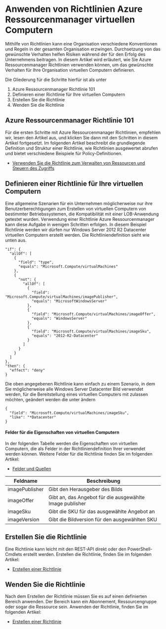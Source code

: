 <properties
    pageTitle="Anwenden von Richtlinien Azure Ressourcenmanager virtuellen Computern | Microsoft Azure"
    description="Anwenden eine Richtlinie zu einer Azure Ressourcenmanager Windows virtuellen Computern"
    services="virtual-machines-windows"
    documentationCenter=""
    authors="singhkays"
    manager="timlt"
    editor=""
    tags="azure-resource-manager"/>

<tags
    ms.service="virtual-machines-windows"
    ms.workload="infrastructure-services"
    ms.tgt_pltfrm="vm-windows"
    ms.devlang="na"
    ms.topic="article"
    ms.date="04/13/2016"
    ms.author="singhkay"/>

# <a name="apply-policies-to-azure-resource-manager-virtual-machines"></a>Anwenden von Richtlinien Azure Ressourcenmanager virtuellen Computern

Mithilfe von Richtlinien kann eine Organisation verschiedene Konventionen und Regeln in der gesamten Organisation erzwingen. Durchsetzung von das gewünschte Verhalten helfen Risiken während der für den Erfolg des Unternehmens beitragen. In diesem Artikel wird erläutert, wie Sie Azure Ressourcenmanager Richtlinien verwenden können, um das gewünschte Verhalten für Ihre Organisation virtuellen Computern definieren.

Die Gliederung für die Schritte hierfür ist als unter

1. Azure Ressourcenmanager Richtlinie 101
2. Definieren einer Richtlinie für Ihre virtuellen Computern
3. Erstellen Sie die Richtlinie
4. Wenden Sie die Richtlinie

## <a name="azure-resource-manager-policy-101"></a>Azure Ressourcenmanager Richtlinie 101

Für die ersten Schritte mit Azure Ressourcenmanager Richtlinien, empfehlen wir, lesen den Artikel aus, und klicken Sie dann mit den Schritten in diesem Artikel fortgesetzt. Im folgenden Artikel beschreibt die grundlegende Definition und Struktur einer Richtlinie, wie Richtlinien ausgewertet abrufen und bietet verschiedene Beispiele für Policy-Definitionen.

* [Verwenden Sie die Richtlinie zum Verwalten von Ressourcen und Steuern des Zugriffs](../resource-manager-policy.md)

## <a name="define-a-policy-for-your-virtual-machine"></a>Definieren einer Richtlinie für Ihre virtuellen Computern

Eine allgemeine Szenarien für ein Unternehmen möglicherweise nur ihre Benutzerberechtigungen zum Erstellen von virtuellen Computern von bestimmter Betriebssystemen, die Kompatibilität mit einer LOB-Anwendung getestet wurden. Verwendung einer Richtlinie Azure Ressourcenmanager kann diese Aufgabe in wenigen Schritten erfolgen. In diesem Beispiel Richtlinie werden wir dürfen nur Windows Server 2012 R2 Datacenter virtuellen Computern erstellt werden. Die Richtliniendefinition sieht wie unten aus.

```
"if": {
  "allOf": [
    {
      "field": "type",
      "equals": "Microsoft.Compute/virtualMachines"
    },
    {
      "not": {
        "allOf": [
          {
            "field": "Microsoft.Compute/virtualMachines/imagePublisher",
            "equals": "MicrosoftWindowsServer"
          },
          {
            "field": "Microsoft.Compute/virtualMachines/imageOffer",
            "equals": "WindowsServer"
          },
          {
            "field": "Microsoft.Compute/virtualMachines/imageSku",
            "equals": "2012-R2-Datacenter"
          }
        ]
      }
    }
  ]
},
"then": {
  "effect": "deny"
}
```

Die oben angegebenen Richtlinie kann einfach zu einem Szenario, in dem Sie möglicherweise alle Windows Server Datacenter Bild verwendet werden, für die Bereitstellung eines virtuellen Computers mit zulassen möchten, geändert werden die unter ändern

```
{
  "field": "Microsoft.Compute/virtualMachines/imageSku",
  "like": "*Datacenter"
}
```

#### <a name="virtual-machine-property-fields"></a>Felder für die Eigenschaften von virtuellen Computern

In der folgenden Tabelle werden die Eigenschaften von virtuellen Computern, die als Felder in der Richtliniendefinition Ihrer verwendet werden können. Weitere Felder für die Richtlinie finden Sie im folgenden Artikel:

* [Felder und Quellen](../resource-manager-policy.md#fields-and-sources)


| Feldname     | Beschreibung                                        |
|----------------|----------------------------------------------------|
| imagePublisher | Gibt den Herausgeber des Bilds               |
| imageOffer     | Gibt an, das Angebot für die ausgewählte Image publisher |
| imageSku       | Gibt die SKU für das ausgewählte Angebot an             |
| imageVersion   | Gibt die Bildversion für den ausgewählten SKU     |

## <a name="create-the-policy"></a>Erstellen Sie die Richtlinie

Eine Richtlinie kann leicht mit den REST-API direkt oder den PowerShell-Cmdlets erstellt werden. Erstellen die Richtlinie, finden Sie im folgenden Artikel:

* [Erstellen einer Richtlinie](../resource-manager-policy.md#creating-a-policy)


## <a name="apply-the-policy"></a>Wenden Sie die Richtlinie

Nach dem Erstellen der Richtlinie müssen Sie es auf einen definierten Bereich anwenden. Der Bereich kann ein Abonnement, Ressourcengruppe oder sogar die Ressource sein. Anwenden der Richtlinie, finden Sie im folgenden Artikel:

* [Erstellen einer Richtlinie](../resource-manager-policy.md#applying-a-policy)
